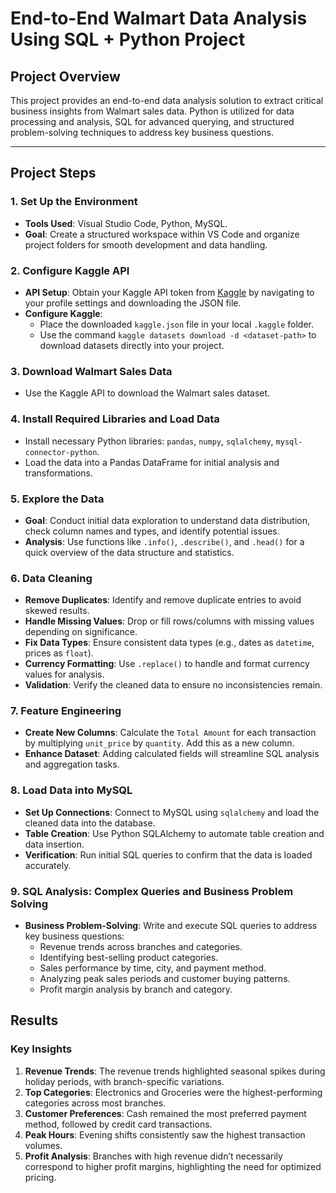 # End-to-End Walmart Data Analysis Using SQL + Python Project

## Project Overview
This project provides an end-to-end data analysis solution to extract critical business insights from Walmart sales data. Python is utilized for data processing and analysis, SQL for advanced querying, and structured problem-solving techniques to address key business questions.

---

## Project Steps

### 1. Set Up the Environment
   - **Tools Used**: Visual Studio Code, Python, MySQL.
   - **Goal**: Create a structured workspace within VS Code and organize project folders for smooth development and data handling.

### 2. Configure Kaggle API
   - **API Setup**: Obtain your Kaggle API token from [Kaggle](https://www.kaggle.com/) by navigating to your profile settings and downloading the JSON file.
   - **Configure Kaggle**:
      - Place the downloaded `kaggle.json` file in your local `.kaggle` folder.
      - Use the command `kaggle datasets download -d <dataset-path>` to download datasets directly into your project.

### 3. Download Walmart Sales Data
   - Use the Kaggle API to download the Walmart sales dataset.

### 4. Install Required Libraries and Load Data
   - Install necessary Python libraries: `pandas`, `numpy`, `sqlalchemy`, `mysql-connector-python`.
   - Load the data into a Pandas DataFrame for initial analysis and transformations.

### 5. Explore the Data
   - **Goal**: Conduct initial data exploration to understand data distribution, check column names and types, and identify potential issues.
   - **Analysis**: Use functions like `.info()`, `.describe()`, and `.head()` for a quick overview of the data structure and statistics.

### 6. Data Cleaning
   - **Remove Duplicates**: Identify and remove duplicate entries to avoid skewed results.
   - **Handle Missing Values**: Drop or fill rows/columns with missing values depending on significance.
   - **Fix Data Types**: Ensure consistent data types (e.g., dates as `datetime`, prices as `float`).
   - **Currency Formatting**: Use `.replace()` to handle and format currency values for analysis.
   - **Validation**: Verify the cleaned data to ensure no inconsistencies remain.

### 7. Feature Engineering
   - **Create New Columns**: Calculate the `Total Amount` for each transaction by multiplying `unit_price` by `quantity`. Add this as a new column.
   - **Enhance Dataset**: Adding calculated fields will streamline SQL analysis and aggregation tasks.

### 8. Load Data into MySQL
   - **Set Up Connections**: Connect to MySQL using `sqlalchemy` and load the cleaned data into the database.
   - **Table Creation**: Use Python SQLAlchemy to automate table creation and data insertion.
   - **Verification**: Run initial SQL queries to confirm that the data is loaded accurately.

### 9. SQL Analysis: Complex Queries and Business Problem Solving
   - **Business Problem-Solving**: Write and execute SQL queries to address key business questions:
     - Revenue trends across branches and categories.
     - Identifying best-selling product categories.
     - Sales performance by time, city, and payment method.
     - Analyzing peak sales periods and customer buying patterns.
     - Profit margin analysis by branch and category.

## Results
### Key Insights
1. **Revenue Trends**: The revenue trends highlighted seasonal spikes during holiday periods, with branch-specific variations.
2. **Top Categories**: Electronics and Groceries were the highest-performing categories across most branches.
3. **Customer Preferences**: Cash remained the most preferred payment method, followed by credit card transactions.
4. **Peak Hours**: Evening shifts consistently saw the highest transaction volumes.
5. **Profit Analysis**: Branches with high revenue didn’t necessarily correspond to higher profit margins, highlighting the need for optimized pricing.






